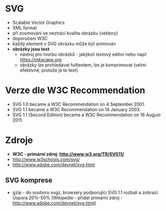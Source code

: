 # SVG

* Scalable Vector Graphics
* XML formát
* při zoomování se neztrácí kvalita obrázku (vektory)
* doporučení W3C
* každý element v SVG obrázku může být animován
* **obrázky jsou text**
  * nástroj pro tvorbu obrázků - jakýkoli textový editor nebo např. https://inkscape.org
  * obrázky lze prohledávat fulltextem, lze je komprimovat (velmi efektivně, protože je to text)



# Verze dle W3C Recommendation

* SVG 1.0 became a W3C Recommendation on 4 September 2001.
* SVG 1.1 became a W3C Recommendation on 14 January 2003.
* SVG 1.1 (Second Edition) became a W3C Recommendation on 16 August 2011.


# Zdroje

* **W3C - primární zdroj: http://www.w3.org/TR/SVG11/**
* http://www.w3schools.com/svg/
* http://www.adobe.com/devnet/svg.html



## SVG komprese

* gzip - do souboru svgz, browsery podporující SVG 1.1 rozbalí a zobrazí. Úspora 20%-50% (Wikipedie - přidat primární zdroj - http://www.adobe.com/devnet/svg.html)